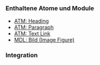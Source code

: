 ### Enthaltene Atome und Module
* <a href="../../atoms/headings/headings.html">ATM: Heading</a>
* <a href="../../atoms/paragraph/paragraph.html">ATM: Paragraph</a>
* <a href="../../atoms/text_link/text_link.html">ATM: Text Link</a>
* <a href="../image_figure/image_figure.html">MDL: Bild (Image Figure)</a>


### Integration



